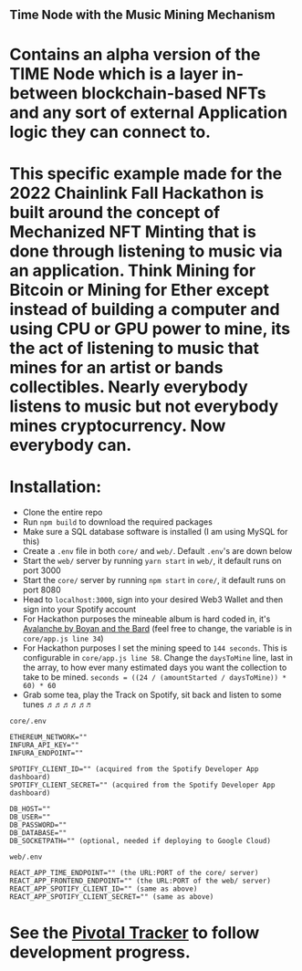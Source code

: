 ## Time Node with the Music Mining Mechanism 


# Contains an alpha version of the TIME Node which is a layer in-between blockchain-based NFTs and any sort of external Application logic they can connect to.


# This specific example made for the 2022 Chainlink Fall Hackathon is built around the concept of Mechanized NFT Minting that is done through listening to music via an application. Think Mining for Bitcoin or Mining for Ether except instead of building a computer and using CPU or GPU power to mine, its the act of listening to music that mines for an artist or bands collectibles. Nearly everybody listens to music but not everybody mines cryptocurrency. Now everybody can.


# Installation:

 - Clone the entire repo
 - Run `npm build` to download the required packages
 - Make sure a SQL database software is installed (I am using MySQL for this)
 - Create a `.env` file in both `core/` and `web/`. Default `.env`'s are down below
 - Start the `web/` server by running `yarn start` in `web/`, it default runs on port 3000
 - Start the `core/` server by running `npm start` in `core/`, it default runs on port 8080
 - Head to `localhost:3000`, sign into your desired Web3 Wallet and then sign into your Spotify account
 - For Hackathon purposes the mineable album is hard coded in, it's [Avalanche by Boyan and the Bard](https://open.spotify.com/album/6oYvjbrNIu0lA5QAi33K1q) (feel free to change, the variable is in `core/app.js line 34`)
 - For Hackathon purposes I set the mining speed to `144 seconds`. This is configurable in `core/app.js line 58`. Change the `daysToMine` line, last in the array, to how ever many estimated days you want the collection to take to be mined. `seconds = ((24 / (amountStarted / daysToMine)) * 60) * 60`
 - Grab some tea, play the Track on Spotify, sit back and listen to some tunes ♬♬♬♬♬`♬`

`core/.env`
```
ETHEREUM_NETWORK=""
INFURA_API_KEY=""
INFURA_ENDPOINT=""

SPOTIFY_CLIENT_ID="" (acquired from the Spotify Developer App dashboard)
SPOTIFY_CLIENT_SECRET="" (acquired from the Spotify Developer App dashboard)

DB_HOST=""
DB_USER=""
DB_PASSWORD=""
DB_DATABASE=""
DB_SOCKETPATH="" (optional, needed if deploying to Google Cloud)
```

`web/.env`
```
REACT_APP_TIME_ENDPOINT="" (the URL:PORT of the core/ server)
REACT_APP_FRONTEND_ENDPOINT="" (the URL:PORT of the web/ server)
REACT_APP_SPOTIFY_CLIENT_ID="" (same as above)
REACT_APP_SPOTIFY_CLIENT_SECRET="" (same as above)
```

# See the [Pivotal Tracker](https://www.pivotaltracker.com/n/projects/2590526) to follow development progress.
